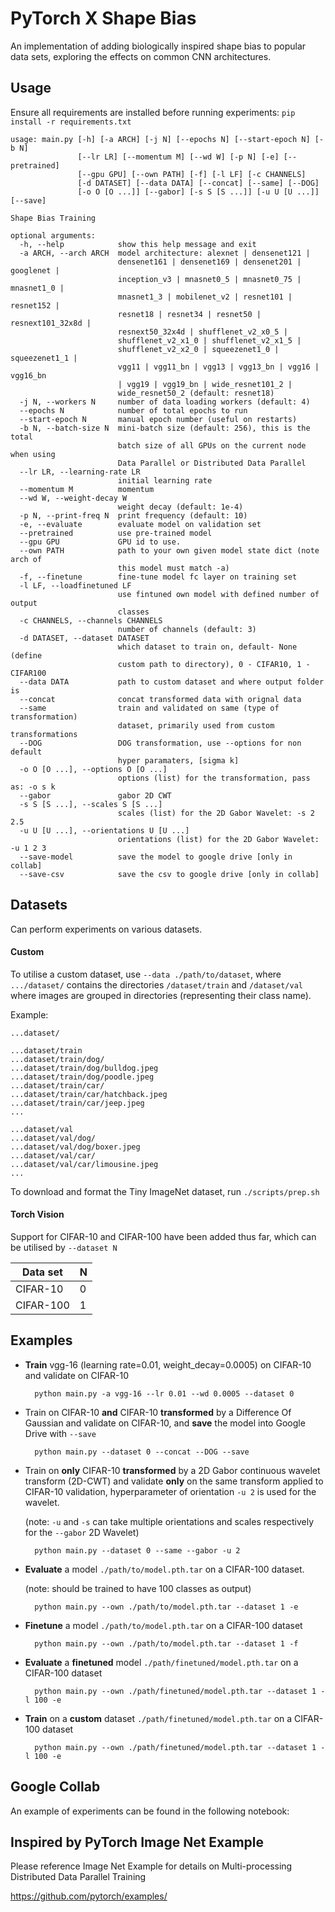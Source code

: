 # PyTorch X Shape Bias

An implementation of adding biologically inspired shape bias to popular data sets, exploring the effects on common CNN architectures.

## Usage

Ensure all requirements are installed before running experiments: ```pip install -r requirements.txt```


```
usage: main.py [-h] [-a ARCH] [-j N] [--epochs N] [--start-epoch N] [-b N]
               [--lr LR] [--momentum M] [--wd W] [-p N] [-e] [--pretrained]
               [--gpu GPU] [--own PATH] [-f] [-l LF] [-c CHANNELS]
               [-d DATASET] [--data DATA] [--concat] [--same] [--DOG]
               [-o O [O ...]] [--gabor] [-s S [S ...]] [-u U [U ...]] [--save]

Shape Bias Training

optional arguments:
  -h, --help            show this help message and exit
  -a ARCH, --arch ARCH  model architecture: alexnet | densenet121 |
                        densenet161 | densenet169 | densenet201 | googlenet |
                        inception_v3 | mnasnet0_5 | mnasnet0_75 | mnasnet1_0 |
                        mnasnet1_3 | mobilenet_v2 | resnet101 | resnet152 |
                        resnet18 | resnet34 | resnet50 | resnext101_32x8d |
                        resnext50_32x4d | shufflenet_v2_x0_5 |
                        shufflenet_v2_x1_0 | shufflenet_v2_x1_5 |
                        shufflenet_v2_x2_0 | squeezenet1_0 | squeezenet1_1 |
                        vgg11 | vgg11_bn | vgg13 | vgg13_bn | vgg16 | vgg16_bn
                        | vgg19 | vgg19_bn | wide_resnet101_2 |
                        wide_resnet50_2 (default: resnet18)
  -j N, --workers N     number of data loading workers (default: 4)
  --epochs N            number of total epochs to run
  --start-epoch N       manual epoch number (useful on restarts)
  -b N, --batch-size N  mini-batch size (default: 256), this is the total
                        batch size of all GPUs on the current node when using
                        Data Parallel or Distributed Data Parallel
  --lr LR, --learning-rate LR
                        initial learning rate
  --momentum M          momentum
  --wd W, --weight-decay W
                        weight decay (default: 1e-4)
  -p N, --print-freq N  print frequency (default: 10)
  -e, --evaluate        evaluate model on validation set
  --pretrained          use pre-trained model
  --gpu GPU             GPU id to use.
  --own PATH            path to your own given model state dict (note arch of
                        this model must match -a)
  -f, --finetune        fine-tune model fc layer on training set
  -l LF, --loadfinetuned LF
                        use fintuned own model with defined number of output
                        classes
  -c CHANNELS, --channels CHANNELS
                        number of channels (default: 3)
  -d DATASET, --dataset DATASET
                        which dataset to train on, default- None (define
                        custom path to directory), 0 - CIFAR10, 1 - CIFAR100
  --data DATA           path to custom dataset and where output folder is
  --concat              concat transformed data with orignal data
  --same                train and validated on same (type of transformation)
                        dataset, primarily used from custom transformations
  --DOG                 DOG transformation, use --options for non default
                        hyper paramaters, [sigma k]
  -o O [O ...], --options O [O ...]
                        options (list) for the transformation, pass as: -o s k
  --gabor               gabor 2D CWT
  -s S [S ...], --scales S [S ...]
                        scales (list) for the 2D Gabor Wavelet: -s 2 2.5
  -u U [U ...], --orientations U [U ...]
                        orientations (list) for the 2D Gabor Wavelet: -u 1 2 3
  --save-model          save the model to google drive [only in collab]
  --save-csv            save the csv to google drive [only in collab]
```

## Datasets

Can perform experiments on various datasets. 

#### Custom
To utilise a custom dataset, use ```--data ./path/to/dataset```, where ```.../dataset/``` contains the directories ```/dataset/train``` and ```/dataset/val``` where images are grouped in directories (representing their class name).

Example:
```
...dataset/

...dataset/train
...dataset/train/dog/
...dataset/train/dog/bulldog.jpeg
...dataset/train/dog/poodle.jpeg
...dataset/train/car/
...dataset/train/car/hatchback.jpeg
...dataset/train/car/jeep.jpeg
...

...dataset/val
...dataset/val/dog/
...dataset/val/dog/boxer.jpeg
...dataset/val/car/
...dataset/val/car/limousine.jpeg
...
```

To download and format the Tiny ImageNet dataset, run ```./scripts/prep.sh ``` 

#### Torch Vision

Support for CIFAR-10 and CIFAR-100 have been added thus far, which can be utilised by ```--dataset N```

| Data set  | N|
| ------------- | ------------- |
| CIFAR-10  | 0 |
| CIFAR-100  | 1  |


## Examples

- **Train** vgg-16 (learning rate=0.01, weight_decay=0.0005) on CIFAR-10 and validate on CIFAR-10 

        python main.py -a vgg-16 --lr 0.01 --wd 0.0005 --dataset 0

- Train on CIFAR-10 **and** CIFAR-10 **transformed** by a Difference Of Gaussian  and validate on CIFAR-10, and **save** the model into Google Drive with ```--save```

        python main.py --dataset 0 --concat --DOG --save

- Train on **only** CIFAR-10 **transformed** by a 2D Gabor continuous wavelet transform (2D-CWT) and validate **only** on the same transform applied to CIFAR-10 validation, hyperparameter of orientation ```-u 2``` is used for the wavelet.

    (note: ```-u``` and ```-s``` can take multiple orientations and scales respectively for the ```--gabor``` 2D Wavelet)
    

        python main.py --dataset 0 --same --gabor -u 2

- **Evaluate** a model ```./path/to/model.pth.tar``` on a CIFAR-100 dataset. 

    (note: should be trained to have 100 classes as output)

        python main.py --own ./path/to/model.pth.tar --dataset 1 -e

- **Finetune** a model ```./path/to/model.pth.tar``` on a CIFAR-100 dataset 

        python main.py --own ./path/to/model.pth.tar --dataset 1 -f 

- **Evaluate** a **finetuned** model ```./path/finetuned/model.pth.tar``` on a CIFAR-100 dataset 

        python main.py --own ./path/finetuned/model.pth.tar --dataset 1 -l 100 -e 

- **Train** on a **custom** dataset ```./path/finetuned/model.pth.tar``` on a CIFAR-100 dataset 

        python main.py --own ./path/finetuned/model.pth.tar --dataset 1 -l 100 -e 

## Google Collab
An example of experiments can be found in the following notebook:


## Inspired by PyTorch Image Net Example
Please reference Image Net Example for details on Multi-processing Distributed Data Parallel Training


https://github.com/pytorch/examples/ 
